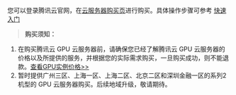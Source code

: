 您可以登录腾讯云官网，在[云服务器购买页](https://buy.qcloud.com/cvm?regionId=8&zoneId=800002&generation=v2&deviceType=gpu&tabIndex=1)进行购买。具体操作步骤可参考 [快速入门](https://www.qcloud.com/document/product/560/8123)


> **购买须知：**
1. 在购买腾讯云 GPU 云服务器前，请确保您已经了解腾讯云 GPU 云服务器的价格以及所提供的服务，并根据您的实际需求购买，一旦购买成功，则不能退款。[查看GPU实例价格>>](https://www.qcloud.com/document/product/560/8025)
2. 暂时提供广州三区、上海一区、上海二区、北京二区和深圳金融一区的系列2机型的 GPU 云服务器购买。后续地域升级，敬请期待。


